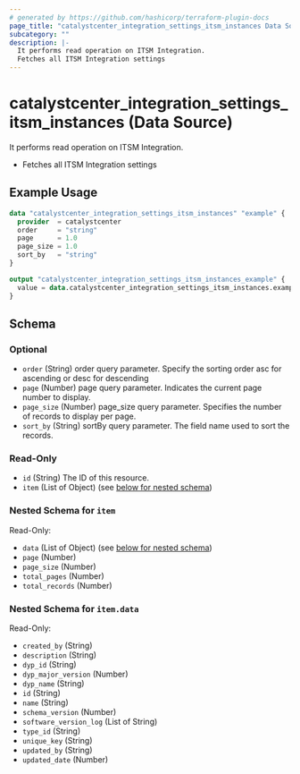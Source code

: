 ```yaml
---
# generated by https://github.com/hashicorp/terraform-plugin-docs
page_title: "catalystcenter_integration_settings_itsm_instances Data Source - terraform-provider-catalystcenter"
subcategory: ""
description: |-
  It performs read operation on ITSM Integration.
  Fetches all ITSM Integration settings
---
```


# catalystcenter_integration_settings_itsm_instances (Data Source)

It performs read operation on ITSM Integration.

- Fetches all ITSM Integration settings

## Example Usage

```terraform
data "catalystcenter_integration_settings_itsm_instances" "example" {
  provider  = catalystcenter
  order     = "string"
  page      = 1.0
  page_size = 1.0
  sort_by   = "string"
}

output "catalystcenter_integration_settings_itsm_instances_example" {
  value = data.catalystcenter_integration_settings_itsm_instances.example.item
}
```

<!-- schema generated by tfplugindocs -->
## Schema

### Optional

- `order` (String) order query parameter. Specify the sorting order asc for ascending or desc for descending
- `page` (Number) page query parameter. Indicates the current page number to display.
- `page_size` (Number) page_size query parameter. Specifies the number of records to display per page.
- `sort_by` (String) sortBy query parameter. The field name used to sort the records.

### Read-Only

- `id` (String) The ID of this resource.
- `item` (List of Object) (see [below for nested schema](#nestedatt--item))

<a id="nestedatt--item"></a>
### Nested Schema for `item`

Read-Only:

- `data` (List of Object) (see [below for nested schema](#nestedobjatt--item--data))
- `page` (Number)
- `page_size` (Number)
- `total_pages` (Number)
- `total_records` (Number)

<a id="nestedobjatt--item--data"></a>
### Nested Schema for `item.data`

Read-Only:

- `created_by` (String)
- `description` (String)
- `dyp_id` (String)
- `dyp_major_version` (Number)
- `dyp_name` (String)
- `id` (String)
- `name` (String)
- `schema_version` (Number)
- `software_version_log` (List of String)
- `type_id` (String)
- `unique_key` (String)
- `updated_by` (String)
- `updated_date` (Number)
